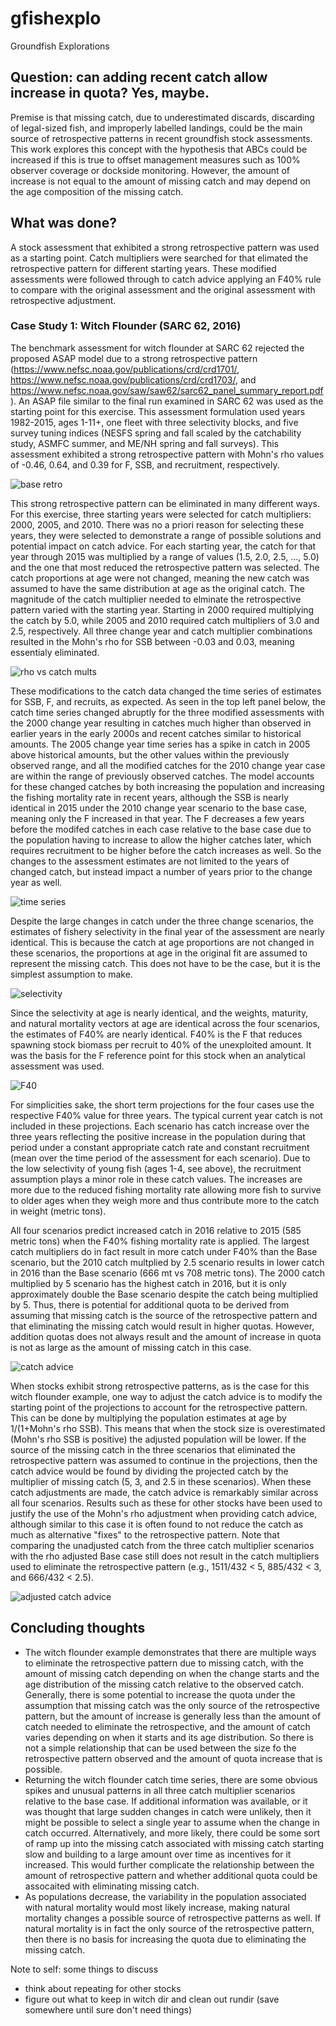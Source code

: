 # gfishexplo
Groundfish Explorations

## Question: can adding recent catch allow increase in quota? Yes, maybe.

Premise is that missing catch, due to underestimated discards, discarding of legal-sized fish, and improperly labelled landings, could be the main source of retrospective patterns in recent groundfish stock assessments. This work explores this concept with the hypothesis that ABCs could be increased if this is true to offset management measures such as 100% observer coverage or dockside monitoring. However, the amount of increase is not equal to the amount of missing catch and may depend on the age composition of the missing catch. 

## What was done?

A stock assessment that exhibited a strong retrospective pattern was used as a starting point. Catch multipliers were searched for that elimated the retrospective pattern for different starting years. These modified assessments were followed through to catch advice applying an F40% rule to compare with the original assessment and the original assessment with retrospective adjustment.

### Case Study 1: Witch Flounder (SARC 62, 2016)

The benchmark assessment for witch flounder at SARC 62 rejected the proposed ASAP model due to a strong retrospective pattern (https://www.nefsc.noaa.gov/publications/crd/crd1701/, https://www.nefsc.noaa.gov/publications/crd/crd1703/, and https://www.nefsc.noaa.gov/saw/saw62/sarc62_panel_summary_report.pdf). An ASAP file similar to the final run examined in SARC 62 was used as the starting point for this exercise. This assessment formulation used years 1982-2015, ages 1-11+, one fleet with three selectivity blocks, and five survey tuning indices (NESFS spring and fall scaled by the catchability study, ASMFC summer, and ME/NH spring and fall surveys). This assessment exhibited a strong retrospective pattern with Mohn's rho values of -0.46, 0.64, and 0.39 for F, SSB, and recruitment, respectively.

![base retro](./witch/retro_F_SSB_R.png)

This strong retrospective pattern can be eliminated in many different ways. For this exercise, three starting years were selected for catch multipliers: 2000, 2005, and 2010. There was no a priori reason for selecting these years, they were selected to demonstrate a range of possible solutions and potential impact on catch advice. For each starting year, the catch for that year through 2015 was multiplied by a range of values (1.5, 2.0, 2.5, ..., 5.0) and the one that most reduced the retrospective pattern was selected. The catch proportions at age were not changed, meaning the new catch was assumed to have the same distribution at age as the original catch. The magnitude of the catch multiplier needed to elminate the retrospective pattern varied with the starting year. Starting in 2000 required multiplying the catch by 5.0, while 2005 and 2010 required catch multipliers of 3.0 and 2.5, respectively. All three change year and catch multiplier combinations resulted in the Mohn's rho for SSB between -0.03 and 0.03, meaning essentialy eliminated. 

![rho vs catch mults](./witch/rhoplot.png)

These modifications to the catch data changed the time series of estimates for SSB, F, and recruits, as expected. As seen in the top left panel below, the catch time series changed abruptly for the three modified assessments with the 2000 change year resulting in catches much higher than observed in earlier years in the early 2000s and recent catches similar to historical amounts. The 2005 change year time series has a spike in catch in 2005 above historical amounts, but the other values within the previously observed range, and all the modified catches for the 2010 change year case are within the range of previously observed catches. The model accounts for these changed catches by both increasing the population and increasing the fishing mortality rate in recent years, although the SSB is nearly identical in 2015 under the 2010 change year scenario to the base case, meaning only the F increased in that year. The F decreases a few years before the modifed catches in each case relative to the base case due to the population having to increase to allow the higher catches later, which requires recruitment to be higher before the catch increases as well. So the changes to the assessment estimates are not limited to the years of changed catch, but instead impact a number of years prior to the change year as well.

![time series](./witch/tsplot.png)

Despite the large changes in catch under the three change scenarios, the estimates of fishery selectivity in the final year of the assessment are nearly identical. This is because the catch at age proportions are not changed in these scenarios, the proportions at age in the original fit are assumed to represent the missing catch. This does not have to be the case, but it is the simplest assumption to make.

![selectivity](./witch/selplot.png)

Since the selectivity at age is nearly identical, and the weights, maturity, and natural mortality vectors at age are identical across the four scenarios, the estimates of F40% are nearly identical. F40% is the F that reduces spawning stock biomass per recruit to 40% of the unexploited amount. It was the basis for the F reference point for this stock when an analytical assessment was used. 

![F40](./witch/F40.png)

For simplicities sake, the short term projections for the four cases use the respective F40% value for three years. The typical current year catch is not included in these projections. Each scenario has catch increase over the three years reflecting the positive increase in the population during that period under a constant appropriate catch rate and constant recruitment (mean over the time period of the assessment for each scenario). Due to the low selectivity of young fish (ages 1-4, see above), the recruitment assumption plays a minor role in these catch values. The increases are more due to the reduced fishing mortality rate allowing more fish to survive to older ages when they weigh more and thus contribute more to the catch in weight (metric tons). 

All four scenarios predict increased catch in 2016 relative to 2015 (585 metric tons) when the F40% fishing mortality rate is applied. The largest catch multipliers do in fact result in more catch under F40% than the Base scenario, but the 2010 catch multplied by 2.5 scenario results in lower catch in 2016 than the Base scenario (666 mt vs 708 metric tons). The 2000 catch multiplied by 5 scenario has the highest catch in 2016, but it is only approximately double the Base scenario despite the catch being multiplied by 5. Thus, there is potential for additional quota to be derived from assuming that missing catch is the source of the retrospective pattern and that eliminating the missing catch would result in higher quotas. However, addition quotas does not always result and the amount of increase in quota is not as large as the amount of missing catch in this case. 

![catch advice](./witch/short_term_projections.png)

When stocks exhibit strong retrospective patterns, as is the case for this witch flounder example, one way to adjust the catch advice is to modify the starting point of the projections to account for the retrospective pattern. This can be done by multiplying the population estimates at age by 1/(1+Mohn's rho SSB). This means that when the stock size is overestimated (Mohn's rho SSB is positive) the adjusted population will be lower. If the source of the missing catch in the three scenarios that eliminated the retrospective pattern was assumed to continue in the projections, then the catch advice would be found by dividing the projected catch by the multiplier of missing catch (5, 3, and 2.5 in these scenarios). When these catch adjustments are made, the catch advice is remarkably similar across all four scenarios. Results such as these for other stocks have been used to justify the use of the Mohn's rho adjustment when providing catch advice, although similar to this case it is often found to not reduce the catch as much as alternative "fixes" to the retrospective pattern. Note that comparing the unadjusted catch from the three catch multiplier scenarios with the rho adjusted Base case still does not result in the catch multipliers used to eliminate the retrospective pattern (e.g., 1511/432 < 5, 885/432 < 3, and 666/432 < 2.5).

![adjusted catch advice](./witch/short_term_projections_adjusted.png)

## Concluding thoughts

* The witch flounder example demonstrates that there are multiple ways to eliminate the retrospective pattern due to missing catch, with the amount of missing catch depending on when the change starts and the age distribution of the missing catch relative to the observed catch. Generally, there is some potential to increase the quota under the assumption that missing catch was the only source of the retrospective pattern, but the amount of increase is generally less than the amount of catch needed to eliminate the retrospective, and the amount of catch varies depending on when it starts and its age distribution. So there is not a simple relationship that can be used between the size fo the retrospective pattern observed and the amount of quota increase that is possible.
* Returning the witch flounder catch time series, there are some obvious spikes and unusual patterns in all three catch multiplier scenarios relative to the base case. If additional information was available, or it was thought that large sudden changes in catch were unlikely, then it might be possible to select a single year to assume when the change in catch occurred. Alternatively, and more likely, there could be some sort of ramp up into the missing catch associated with missing catch starting slow and building to a large amount over time as incentives for it increased. This would further complicate the relationship between the amount of retrospective pattern and whether additional quota could be assocaited with eliminating missing catch.
* As populations decrease, the variability in the population associated with natural mortality would most likely increase, making natural mortality changes a possible source of retrospective patterns as well. If natural mortality is in fact the only source of the retrospective pattern, then there is no basis for increasing the quota due to eliminating the missing catch.

Note to self: some things to discuss
* think about repeating for other stocks
* figure out what to keep in witch dir and clean out rundir (save somewhere until sure don't need things)

